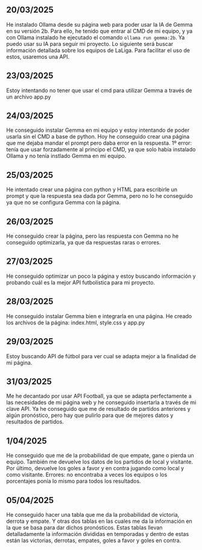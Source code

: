 ## 20/03/2025
He instalado Ollama desde su página web para poder usar la IA de Gemma en su versión 2b. 
Para ello, he tenido que entrar al CMD de mi equipo, y ya con Ollama instalado he ejecutado el comando `ollama run gemma:2b`. 
Ya puedo usar su IA para seguir mi proyecto. Lo siguiente será buscar información detallada sobre los equipos de LaLiga. Para facilitar el uso de estos, usaremos una API.
## 23/03/2025
Estoy intentando no tener que usar el cmd para utilizar Gemma a través de un archivo app.py
## 24/03/2025
He conseguido instalar Gemma en mi equipo y estoy intentando de poder usarla sin el CMD a base de python. Hoy he conseguido crear una página que me dejaba mandar el prompt pero daba error en la respuesta.
1º error: tenía que usar forzadamente al principo el CMD, ya que solo había instalado Ollama y no tenía instlado Gemma en mi equipo.
## 25/03/2025
He intentado crear una página con python y HTML para escribirle un prompt y que la respuesta sea dada por Gemma, pero no lo he conseguido ya que no se configura Gemma con la página.
## 26/03/2025
He conseguido crear la página, pero las respuesta con Gemma no he conseguido optimizarla, ya que da respuestas raras o errores.
## 27/03/2025
He conseguido optimizar un poco la página y estoy buscando información y probando cuál es la mejor API futbolística para mi proyecto.
## 28/03/2025
He conseguido instalar Gemma bien e integrarla en una página. He creado los archivos de la página: index.html, style.css y app.py
## 29/03/2025
Estoy buscando API de fútbol para ver cual se adapta mejor a la finalidad de mi página.
## 31/03/2025
Me he decantado por usar API Football, ya que se adapta perfectamente a las necesidades de mi página web y he conseguido insertarla a través de mi clave API.
Ya he conseguido que me de resultado de partidos anteriores y algún pronóstico, pero hay que pulirlo para que de mejores datos y resultados de partidos.
## 1/04/2025
He conseguido que me de la probabilidad de que empate, gane o pierda un equipo. También me devuelve los datos de los partidos de local y visitante. Por último, devuelve los goles a favor y en contra jugando como local y como visitante.
Errores: no encontraba a veces los equipos o los porcentajes ponía lo mismo para todos los resultados.
## 05/04/2025
He conseguido hacer una tabla que me da la probabilidad de victoria, derrota y empate. Y otras dos tablas en las cuales me da la información en la que se basa para dar dichos pronósticos.
Estas tablas llevan detalladamente la información divididas en temporadas y dentro de estas están las victorias, derrotas, empates, goles a favor y goles en contra.
